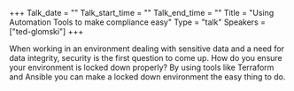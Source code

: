 +++
Talk_date = ""
Talk_start_time = ""
Talk_end_time = ""
Title = "Using Automation Tools to make compliance easy"
Type = "talk"
Speakers = ["ted-glomski"]
+++

When working in an environment dealing with sensitive data and a need for data integrity, security is the first question to come up. How do you ensure your environment is locked down properly? By using tools like Terraform and Ansible you can make a locked down environment the easy thing to do.
